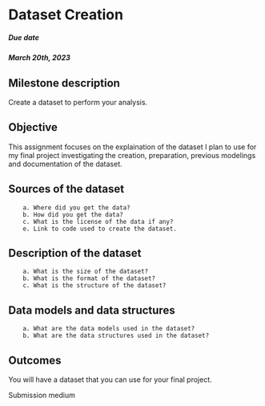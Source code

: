 # Dataset Creation
##### Due date
##### March 20th, 2023

## Milestone description
Create a dataset to perform your analysis. 

## Objective
This assignment focuses on the explaination of the dataset I plan to use for my final project investigating the creation, preparation, previous modelings and documentation of the dataset. 

## Sources of the dataset 
        a. Where did you get the data? 
        b. How did you get the data? 
        c. What is the license of the data if any? 
        e. Link to code used to create the dataset.
## Description of the dataset 
        a. What is the size of the dataset? 
        b. What is the format of the dataset? 
        c. What is the structure of the dataset?
## Data models and data structures 
        a. What are the data models used in the dataset?
        b. What are the data structures used in the dataset?
## Outcomes
You will have a dataset that you can use for your final project.

Submission medium
